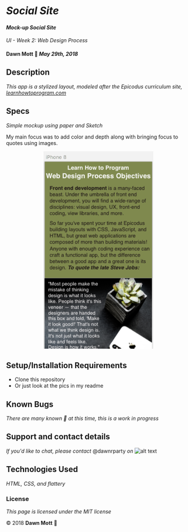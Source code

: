 <!-- Twitter icon from https://github.com/carlsednaoui/gitsocial -->
[1.1]: http://i.imgur.com/tXSoThF.png (twitter icon with padding)

# _Social Site_

#### _Mock-up Social Site_
_UI - Week 2: Web Design Process_

#### **Dawn Mott** :sunrise_over_mountains: _May 29th, 2018_

## Description

_This app is a stylized layout, modeled after the Epicodus curriculum site, [learnhowtoprogram.com](http:www.learnhowtoprogram.com)_

## Specs
_Simple mockup using paper and Sketch_

My main focus was to add color and depth along with bringing focus to quotes using images.

<div style="text-align:center"><img src="./img/lhtc-sketch.png" alt="mock up of site made in sketch" width="300"></div>


## Setup/Installation Requirements

* Clone this repository
* Or just look at the pics in my readme


## Known Bugs

_There are many known :bug: at this time, this is a work in progress_

## Support and contact details

_If you'd like to chat, please contact_ @dawnrparty _on_ ![alt text][1.1]

## Technologies Used

_HTML, CSS, and flattery_

### License

*This page is licensed under the MIT license*

&copy; 2018 **Dawn Mott** :sunrise_over_mountains:

